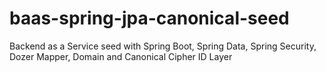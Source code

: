 # baas-spring-jpa-canonical-seed
Backend as a Service seed with Spring Boot, Spring Data, Spring Security, Dozer Mapper, Domain and Canonical Cipher ID Layer
